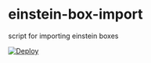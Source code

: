 # einstein-box-import
script for importing einstein boxes 

[![Deploy](https://www.herokucdn.com/deploy/button.png)](https://heroku.com/deploy)